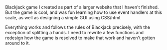 Blackjack game I created as part of a larger website that I haven't finished. But the game is cool, and was fun learning how to use event handlers at this scale, as well as designing a simple GUI using CSS/html.

Everything works and follows the rules of Blackjack precisely, with the exception of splitting a hands. I need to rewrite a few functions and redesign how the game is resolved to make that work and haven't gotten around to it.
